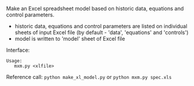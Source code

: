 Make an Excel spreadsheet model based on historic data, equations and control parameters.

- historic data, equations and control parameters are listed on individual sheets of input Excel file (by default - 'data', 'equations' and 'controls')
- model is written to 'model' sheet of Excel file 

Interface:
```   
Usage:   
   mxm.py <xlfile>
```

Reference call:
```python make_xl_model.py```
or
```python mxm.py spec.xls```


